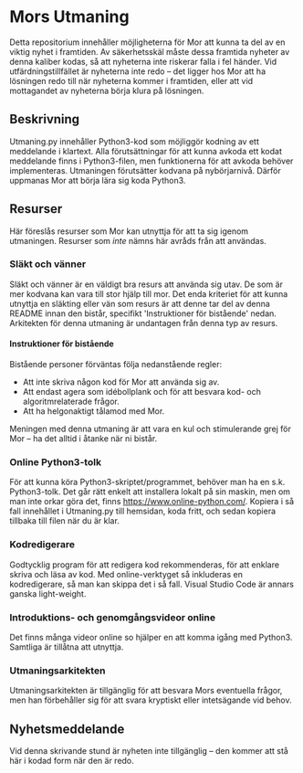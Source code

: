 # Mors Utmaning
Detta repositorium innehåller möjligheterna för Mor att kunna ta del av en viktig nyhet i framtiden. Av säkerhetsskäl måste dessa framtida nyheter av denna kaliber kodas, så att nyheterna inte riskerar falla i fel händer. Vid utfärdningstillfället är nyheterna inte redo – det ligger hos Mor att ha lösningen redo till när nyheterna kommer i framtiden, eller att vid mottagandet av nyheterna börja klura på lösningen.

## Beskrivning
Utmaning.py innehåller Python3-kod som möjliggör kodning av ett meddelande i klartext. Alla förutsättningar för att kunna avkoda ett kodat meddelande finns i Python3-filen, men funktionerna för att avkoda behöver implementeras. Utmaningen förutsätter kodvana på nybörjarnivå. Därför uppmanas Mor att börja lära sig koda Python3.

## Resurser
Här föreslås resurser som Mor kan utnyttja för att ta sig igenom utmaningen. Resurser som *inte* nämns här avråds från att användas.

### Släkt och vänner
Släkt och vänner är en väldigt bra resurs att använda sig utav. De som är mer kodvana kan vara till stor hjälp till mor. Det enda kriteriet för att kunna utnyttja en släkting eller vän som resurs är att denne tar del av denna README innan den bistår, specifikt 'Instruktioner för bistående' nedan. Arkitekten för denna utmaning är undantagen från denna typ av resurs.

#### Instruktioner för bistående
Bistående personer förväntas följa nedanstående regler:
* Att inte skriva någon kod för Mor att använda sig av.
* Att endast agera som idébollplank och för att besvara kod- och algoritmrelaterade frågor.
* Att ha helgonaktigt tålamod med Mor.

Meningen med denna utmaning är att vara en kul och stimulerande grej för Mor – ha det alltid i åtanke när ni bistår.

### Online Python3-tolk
För att kunna köra Python3-skriptet/programmet, behöver man ha en s.k. Python3-tolk. Det går rätt enkelt att installera lokalt på sin maskin, men om man inte orkar göra det, finns https://www.online-python.com/. Kopiera i så fall innehållet i Utmaning.py till hemsidan, koda fritt, och sedan kopiera tillbaka till filen när du är klar.

### Kodredigerare
Godtycklig program för att redigera kod rekommenderas, för att enklare skriva och läsa av kod. Med online-verktyget så inkluderas en kodredigerare, så man kan skippa det i så fall. Visual Studio Code är annars ganska light-weight.

### Introduktions- och genomgångsvideor online
Det finns många videor online so hjälper en att komma igång med Python3. Samtliga är tillåtna att utnyttja.

### Utmaningsarkitekten
Utmaningsarkitekten är tillgänglig för att besvara Mors eventuella frågor, men han förbehåller sig för att svara kryptiskt eller intetsägande vid behov.

## Nyhetsmeddelande
Vid denna skrivande stund är nyheten inte tillgänglig – den kommer att stå här i kodad form när den är redo.
